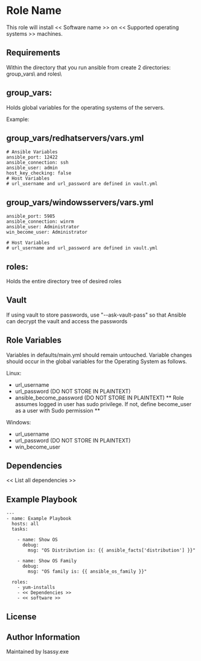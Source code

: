 Role Name
=========
This role will install << Software name >> on << Supported operating systems >> machines.

Requirements
------------

Within the directory that you run ansible from create 2 directories: group_vars\ and roles\

  group_vars:
  -----------
  Holds global variables for the operating systems of the servers.

  Example:
 
  group_vars/redhatservers/vars.yml
  ---
    # Ansible Variables
    ansible_port: 12422
    ansible_connection: ssh
    ansible_user: admin
    host_key_checking: false
    # Host Variables
    # url_username and url_password are defined in vault.yml
 
  group_vars/windowsservers/vars.yml
  ---
    ansible_port: 5985
    ansible_connection: winrm
    ansible_user: Administrator
    win_become_user: Administrator
 
    # Host Variables
    # url_username and url_password are defined in vault.yml

  roles:
  ------
  Holds the entire directory tree of desired roles

  Vault
  ---
  If using vault to store passwords, use "--ask-vault-pass" so that Ansible can decrypt the vault and access the passwords

Role Variables
--------------

Variables in defaults/main.yml should remain untouched. Variable changes should occur in the global variables for the Operating System as follows.

Linux:
- url_username
- url_password (DO NOT STORE IN PLAINTEXT)
- ansible_become_password (DO NOT STORE IN PLAINTEXT)
** Role assumes logged in user has sudo privilege. If not, define become_user as a user with Sudo permission **

Windows:
- url_username
- url_password (DO NOT STORE IN PLAINTEXT)
- win_become_user

Dependencies
------------
<< List all dependencies >>

Example Playbook
----------------

    ---
    - name: Example Playbook
      hosts: all
      tasks:

        - name: Show OS
          debug:
            msg: "OS Distribution is: {{ ansible_facts['distribution'] }}"

        - name: Show OS Family
          debug:
            msg: "OS family is: {{ ansible_os_family }}"

      roles:
        - yum-installs
        - << Dependencies >>
        - << software >>


License
-------

 
Author Information
------------------
 
Maintained by lsassy.exe
